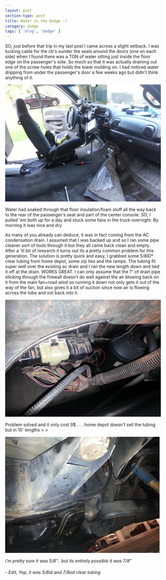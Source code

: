 ```yaml
---
layout: post
section-type: post
title: Water in the Dodge :(
category: dodge
tags: [ 'blog', 'dodge' ]
---
```


SO, just before that trip in my last post I came across a slight setback. I was tucking cable for the cb's sunder the seals around the doors (one on each side) when I found there was a TON of water sitting just inside the floor edge on the passenger's side. So much so that it was actually draining out one of the screw holes that holds the lower molding on. I had noticed water dripping from under the passenger's door a few weeks ago but didn't think anything of it.

<img src='/img/dodgeinsideout.jpg' alt='Interior all out' style='width: 600px;'/>


Water had soaked through that floor insulation/foam stuff all the way back to the rear of the passenger's seat and part of the center console. SO, I pulled 'em both up for a day and stuck some fans in the truck overnight. By morning it was nice and dry 

As many of you already can deduce, it was in fact coming from the AC condensation drain. I assumed that I was backed up and so I ran some pipe cleaner sort of tools through it but they all came back clean and empty. After a 'lil bit of research it turns out its a pretty common problem for this generation. The solution is pretty quick and easy, I grabbed some 5/8ID* clear tubing from home depot, some zip ties and the ramps. The tubing fit super well over the existing ac drain and I ran the new length down and tied it off at the drain. WORKS GREAT. I can only assume that the 1" of drain pipe sticking through the firewall doesn't do well against the air blowing back on it from the main fan+road wind so running it down not only gets it out of the way of the fan, but also gives it a bit of suction since now air is flowing across the tube and not back *into* it. 

<img src='/img/dodgeacfix.jpg' alt='AC drain fix' style='width: 600px;'/>


Problem solved and it only cost 9$ . . . home depot doesn't sell the tubing but in 10' lengths >.>

<img src='/img/dodgeacfix2.jpg' alt='AC Drain ran down to the frame' style='width: 500px;'/>

*i'm pretty sure it was 5/8".. but its entirely possible it was 7/8"*
###### - Edit, Yep, it was 5/8id and 7/8od clear tubing
